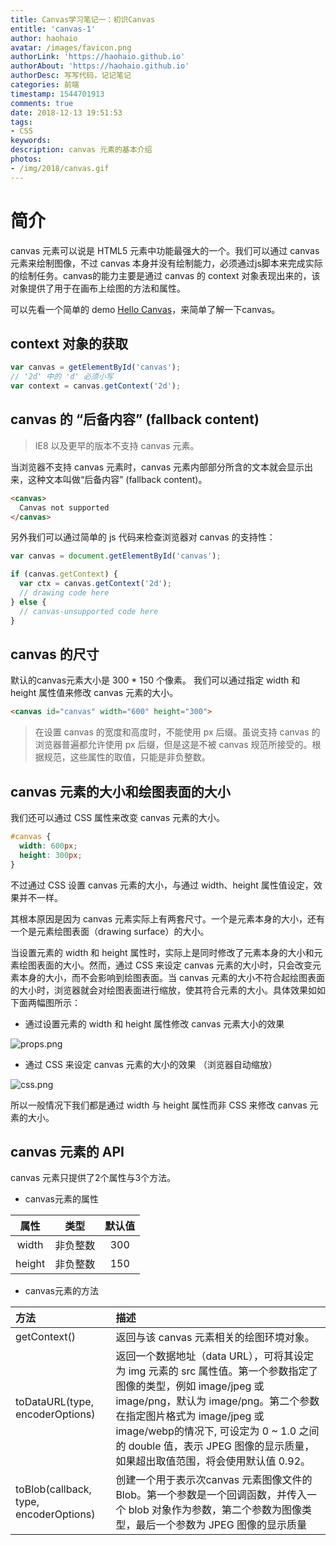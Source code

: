 ```yaml
---
title: Canvas学习笔记一：初识Canvas
entitle: 'canvas-1'
author: haohaio
avatar: /images/favicon.png
authorLink: 'https://haohaio.github.io'
authorAbout: 'https://haohaio.github.io'
authorDesc: 写写代码，记记笔记
categories: 前端
timestamp: 1544701913
comments: true
date: 2018-12-13 19:51:53
tags:
- CSS
keywords:
description: canvas 元素的基本介绍
photos:
- /img/2018/canvas.gif
---
```


# 简介

canvas 元素可以说是 HTML5 元素中功能最强大的一个。我们可以通过 canvas 元素来绘制图像，不过 canvas 本身并没有绘制能力，必须通过js脚本来完成实际的绘制任务。canvas的能力主要是通过 canvas 的 context 对象表现出来的，该对象提供了用于在画布上绘图的方法和属性。

可以先看一个简单的 demo [Hello Canvas](https://codepen.io/haohaio/pen/JwGQdv)，来简单了解一下canvas。

## context 对象的获取

```javascript
var canvas = getElementById('canvas');
// '2d' 中的 'd' 必须小写
var context = canvas.getContext('2d');
```

## canvas 的 “后备内容” (fallback content)

> IE8 以及更早的版本不支持 canvas 元素。

当浏览器不支持 canvas 元素时，canvas 元素内部部分所含的文本就会显示出来，这种文本叫做“后备内容” (fallback content)。

```html
<canvas>
  Canvas not supported
</canvas>
```

另外我们可以通过简单的 js 代码来检查浏览器对 canvas 的支持性：

```javascript
var canvas = document.getElementById('canvas');

if (canvas.getContext) {
  var ctx = canvas.getContext('2d');
  // drawing code here
} else {
  // canvas-unsupported code here
}
```

## canvas 的尺寸

默认的canvas元素大小是 300 * 150 个像素。 我们可以通过指定 width 和 height 属性值来修改 canvas 元素的大小。

```html
<canvas id="canvas" width="600" height="300">
```

> 在设置 canvas 的宽度和高度时，不能使用 px 后缀。虽说支持 canvas 的浏览器普遍都允许使用 px 后缀，但是这是不被 canvas 规范所接受的。根据规范，这些属性的取值，只能是非负整数。

## canvas 元素的大小和绘图表面的大小

我们还可以通过 CSS 属性来改变 canvas 元素的大小。

```css
#canvas {
  width: 600px;
  height: 300px;
}
```

不过通过 CSS 设置 canvas 元素的大小，与通过 width、height 属性值设定，效果并不一样。

其根本原因是因为 canvas 元素实际上有两套尺寸。一个是元素本身的大小，还有一个是元素绘图表面（drawing surface）的大小。

当设置元素的 width 和 height 属性时，实际上是同时修改了元素本身的大小和元素绘图表面的大小。然而，通过 CSS 来设定 canvas 元素的大小时，只会改变元素本身的大小，而不会影响到绘图表面。当 canvas 元素的大小不符合起绘图表面的大小时，浏览器就会对绘图表面进行缩放，使其符合元素的大小。具体效果如如下面两幅图所示：

- 通过设置元素的 width 和 height 属性修改 canvas 元素大小的效果
  
![props.png](https://upload-images.jianshu.io/upload_images/1692994-170e5d8648c891f0.png?imageMogr2/auto-orient/strip%7CimageView2/2/w/1240)

- 通过 CSS 来设定 canvas 元素的大小的效果 （浏览器自动缩放）

![css.png](https://upload-images.jianshu.io/upload_images/1692994-af21d0a29fe4c2f8.png?imageMogr2/auto-orient/strip%7CimageView2/2/w/1240)

所以一般情况下我们都是通过 width 与 height 属性而非 CSS 来修改 canvas 元素的大小。

## canvas 元素的 API

canvas 元素只提供了2个属性与3个方法。

- canvas元素的属性

|  属性  |   类型   | 默认值 |
| :----: | :------: | :----: |
| width  | 非负整数 |  300   |
| height | 非负整数 |  150   |

- canvas元素的方法

| 方法                                   | 描述                                                                                                                                                                                                                                                                                                            |
| :------------------------------------- | :-------------------------------------------------------------------------------------------------------------------------------------------------------------------------------------------------------------------------------------------------------------------------------------------------------------- |
| getContext()                           | 返回与该 canvas 元素相关的绘图环境对象。                                                                                                                                                                                                                                                                        |
| toDataURL(type, encoderOptions)        | 返回一个数据地址（data URL），可将其设定为 img 元素的 src 属性值。第一个参数指定了图像的类型，例如 image/jpeg 或 image/png，默认为 image/png。第二个参数在指定图片格式为 image/jpeg 或 image/webp的情况下, 可设定为 0 ~ 1.0 之间的 double 值，表示 JPEG 图像的显示质量，如果超出取值范围，将会使用默认值 0.92。 |
| toBlob(callback, type, encoderOptions) | 创建一个用于表示次canvas 元素图像文件的 Blob。第一个参数是一个回调函数，并传入一个 blob 对象作为参数，第二个参数为图像类型，最后一个参数为 JPEG 图像的显示质量                                                                                                                                                  |
